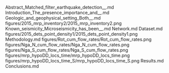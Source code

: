 Abstract_Matched_filter_earthquake_detection__.md
Introduction_The_presence_importance_and__.md
Geologic_and_geophysical_setting_Both__.md
figures/2015_mrp_inventory2/2015_mrp_inventory2.png
Known_seismicity_Microseismicity_has_been__.md
Network.md
Dataset.md
figures/2015_dets_point_density1/2015_dets_point_density1.png
Methodology.md
figures/Rot_cum_flow_rates/Rot_cum_flow_rates.png
figures/Nga_N_cum_flow_rates/Nga_N_cum_flow_rates.png
figures/Nga_S_cum_flow_rates/Nga_S_cum_flow_rates.png
figures/mrp_hypoDD_locs_time/mrp_hypoDD_locs_time.png
figures/mrp_hypoDD_locs_time_S/mrp_hypoDD_locs_time_S.png
Results.md
Conclusions.md